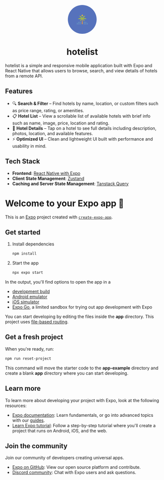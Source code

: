 <div align="center">
        <img src="./src/ui/assets/images/icon.png" width="94" height="94" alt="HolidAI Icon" style="border-radius: 50%;">
    <h1>
            hotelist
    </h1>
</div>

hotelist is a simple and responsive mobile application built with Expo and React Native that allows users to browse, search, and view details of hotels from a remote API.

## Features

- 🔍 **Search & Filter** – Find hotels by name, location, or custom filters such as price range, rating, or amenities.
- 📋 **Hotel List** – View a scrollable list of available hotels with brief info such as name, image, price, location and rating.
- 🧭 **Hotel Details** – Tap on a hotel to see full details including description, photos, location, and available features.
- ⚡️ **Optimized UI** – Clean and lightweight UI built with performance and usability in mind.

## Tech Stack

- **Frontend**: [React Native with Expo](https://github.com/expo/expo)
- **Client State Management**: [Zustand](https://github.com/pmndrs/zustand)
- **Caching and Server State Management**: [Tanstack Query](https://github.com/TanStack/query)

# Welcome to your Expo app 👋

This is an [Expo](https://expo.dev) project created with [`create-expo-app`](https://www.npmjs.com/package/create-expo-app).

## Get started

1. Install dependencies

   ```bash
   npm install
   ```

2. Start the app

   ```bash
   npx expo start
   ```

In the output, you'll find options to open the app in a

- [development build](https://docs.expo.dev/develop/development-builds/introduction/)
- [Android emulator](https://docs.expo.dev/workflow/android-studio-emulator/)
- [iOS simulator](https://docs.expo.dev/workflow/ios-simulator/)
- [Expo Go](https://expo.dev/go), a limited sandbox for trying out app development with Expo

You can start developing by editing the files inside the **app** directory. This project uses [file-based routing](https://docs.expo.dev/router/introduction).

## Get a fresh project

When you're ready, run:

```bash
npm run reset-project
```

This command will move the starter code to the **app-example** directory and create a blank **app** directory where you can start developing.

## Learn more

To learn more about developing your project with Expo, look at the following resources:

- [Expo documentation](https://docs.expo.dev/): Learn fundamentals, or go into advanced topics with our [guides](https://docs.expo.dev/guides).
- [Learn Expo tutorial](https://docs.expo.dev/tutorial/introduction/): Follow a step-by-step tutorial where you'll create a project that runs on Android, iOS, and the web.

## Join the community

Join our community of developers creating universal apps.

- [Expo on GitHub](https://github.com/expo/expo): View our open source platform and contribute.
- [Discord community](https://chat.expo.dev): Chat with Expo users and ask questions.

